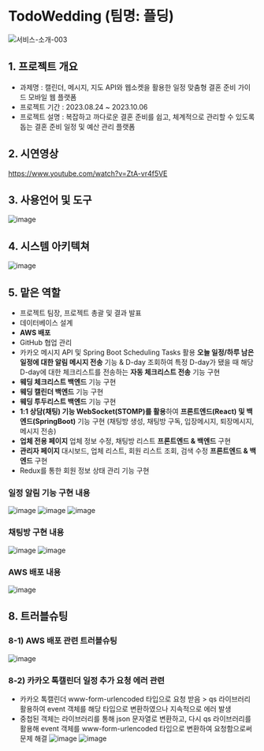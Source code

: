 ﻿# TodoWedding (팀명: 플딩)
![서비스-소개-003](https://github.com/2023-SMHRD-SW-Fullstack-1/TodoWedding/assets/130349912/14f0a2ed-1e17-49c4-911f-3a0b7d31d3c5)

## 1. 프로젝트 개요
* 과제명 : 캘린더, 메시지, 지도 API와 웹소켓을 활용한 일정 맞춤형 결혼 준비 가이드 모바일 웹 플랫폼
* 프로젝트 기간 : 2023.08.24 ~ 2023.10.06
* 프로젝트 설명 : 복잡하고 까다로운 결혼 준비를 쉽고, 체계적으로 관리할 수 있도록 돕는 결혼 준비 일정 및 예산 관리 플랫폼

## 2. 시연영상
https://www.youtube.com/watch?v=ZtA-vr4f5VE

## 3. 사용언어 및 도구
![image](https://github.com/2023-SMHRD-SW-Fullstack-1/TodoWedding/assets/130349912/91ca8d97-3ed7-4ff8-b911-71a6ac4821dc)

## 4. 시스템 아키텍쳐
![image](https://github.com/sin6338ki/TodoWedding/assets/130349912/20ab2e48-3fd3-4b44-a1e4-19d4fb0b9708)

## 5. 맡은 역할
  * 프로젝트 팀장, 프로젝트 총괄 및 결과 발표
  * 데이터베이스 설계
  * **AWS 배포**
  * GitHub 협업 관리
  * 카카오 메시지 API 및 Spring Boot Scheduling Tasks 활용 **오늘 일정/하루 남은 일정에 대한 알림 메시지 전송** 기능
    & D-day 조회하여 특정 D-day가 됐을 때 해당 D-day에 대한 체크리스트를 전송하는 **자동 체크리스트 전송** 기능 구현
  * **웨딩 체크리스트 백엔드** 기능 구현
  * **웨딩 캘린더 백엔드** 기능 구현
  * **웨딩 투두리스트 백엔드** 기능 구현
  * **1:1 상담(채팅) 기능 WebSocket(STOMP)를 활용**하여 **프론트엔드(React) 및 백엔드(SpringBoot)** 기능 구현
    (채팅방 생성, 채팅방 구독, 입장메시지, 퇴장메시지, 메시지 전송)
  * **업체 전용 페이지** 업체 정보 수정, 채팅방 리스트 **프론트엔드 & 백엔드** 구현
  * **관리자 페이지** 대시보드, 업체 리스트, 회원 리스트 조회, 검색 수정 **프론트엔드 & 백엔드** 구현
  * Redux를 통한 회원 정보 상태 관리 기능 구현

### 일정 알림 기능 구현 내용
![image](https://github.com/sin6338ki/TodoWedding/assets/130349912/3cf6c81f-b0ae-4f92-a932-00ec1edd0d98)
![image](https://github.com/sin6338ki/TodoWedding/assets/130349912/23658e3a-8909-41d0-92bc-5808ffae83fd)
![image](https://github.com/sin6338ki/TodoWedding/assets/130349912/5066403c-0a07-4500-b4c7-3443bd96f9e4)

### 채팅방 구현 내용
![image](https://github.com/sin6338ki/TodoWedding/assets/130349912/2661fb77-a98c-4263-81b2-152a89579638)
![image](https://github.com/sin6338ki/TodoWedding/assets/130349912/0eee20a8-1503-4068-b01b-cffa49db7524)

### AWS 배포 내용
![image](https://github.com/sin6338ki/TodoWedding/assets/130349912/8fdd369a-7d87-4712-b4c3-e0b25e3af763)


## 8. 트러블슈팅
### 8-1) AWS 배포 관련 트러블슈팅
  ![image](https://github.com/2023-SMHRD-SW-Fullstack-1/TodoWedding/assets/130349912/bcf67b6c-a2c9-45e4-a162-7ced8fb41c0f)

### 8-2) 카카오 톡캘린더 일정 추가 요청 에러 관련
  * 카카오 톡캘린더 www-form-urlencoded 타입으로 요청 받음 > qs 라이브러리 활용하여 event 객체를 해당 타입으로 변환하였으나 지속적으로 에러 발생
  * 중첩된 객체는 라이브러리를 통해 json 문자열로 변환하고, 다시 qs 라이브러리를 활용해 event 객체를 www-form-urlencoded 타입으로 변환하여 요청함으로써 문제 해결
  ![image](https://github.com/2023-SMHRD-SW-Fullstack-1/TodoWedding/assets/130349912/6c2b75b8-6b6a-43a6-b7c1-9c71c615eaf1)
![image](https://github.com/2023-SMHRD-SW-Fullstack-1/TodoWedding/assets/130349912/6927602f-1ae6-476d-b8b3-ddf2d7232c17)
